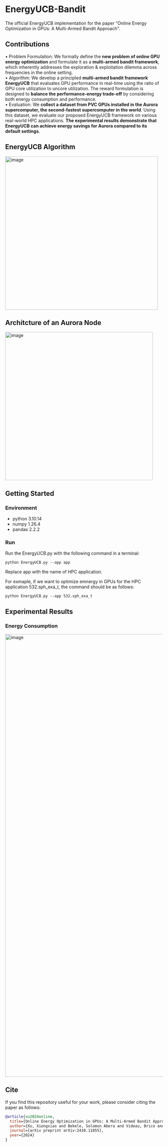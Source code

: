 # EnergyUCB-Bandit
The official EnergyUCB implementation for the paper "Online Energy Optimization in GPUs: A Multi-Armed Bandit Approach".

## Contributions
• Problem Formulation: We formally define the **new problem of online GPU energy optimization** and formulate it as a **multi-armed bandit framework**, which inherently addresses the exploration \& exploitation dilemma across frequencies in the online setting. <br/>
• Algorithm: We develop a principled **multi-armed bandit framework EnergyUCB** that evaluates GPU performance in real-time using the ratio of GPU core utilization to uncore utilization. The reward formulation is designed to **balance the performance-energy trade-off** by considering both energy consumption and performance. <br/>
• Evaluation: We **collect a dataset from PVC GPUs installed in the Aurora supercomputer, the second-fastest supercomputer in the world**. Using this dataset, we evaluate our proposed EnergyUCB framework on various real-world HPC applications. **The experimental results demonstrate that EnergyUCB can achieve energy savings for Aurora compared to its default settings**. <br/>

## EnergyUCB Algorithm
<img width="488" alt="image" src="https://github.com/user-attachments/assets/6f6f2d35-d841-47cf-8ad5-ee53d9ad436e">

## Architcture of an Aurora Node
<img width="472" alt="image" src="https://github.com/user-attachments/assets/7b904c5f-2337-47c5-870a-54754e154ec5">

## Getting Started
### Environment
* python             3.10.14
* numpy              1.26.4
* pandas             2.2.2

### Run
Run the EnergyUCB.py with the following command in a terminal:

`python EnergyUCB.py --app app`

Replace app with the name of HPC application.

For exmaple, if we want to optimize emnergy in GPUs for the HPC application 532.sph_exa_t, the command should be as follows:

`python EnergyUCB.py --app 532.sph_exa_t`

## Experimental Results
### Energy Consumption
<img width="1410" alt="image" src="https://github.com/user-attachments/assets/8301301b-15a0-4d9a-9f6a-51b4d3aa3258">

## Cite
If you find this repository useful for your work, please consider citing the paper as follows:

```bibtex
@article{xu2024online,
  title={Online Energy Optimization in GPUs: A Multi-Armed Bandit Approach},
  author={Xu, Xiongxiao and Bekele, Solomon Abera and Videau, Brice and Shu, Kai},
  journal={arXiv preprint arXiv:2410.11855},
  year={2024}
}
```
